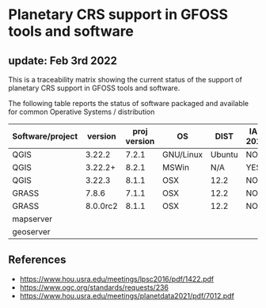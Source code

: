 # Planetary CRS support in GFOSS tools and software
## update: Feb 3rd 2022

This is a traceability matrix showing the current status of the support of planetary CRS support in GFOSS tools and software.

The following table reports the status of software packaged and available for common Operative Systems / distribution

Software/project | version  | proj version | OS       | DIST     | IAU 2015 | reporter  
-----------------|----------|--------------|----------|----------|----------|------
QGIS             | 3.22.2   | 7.2.1        | GNU/Linux| Ubuntu   |  NO      | afrigeri
QGIS             | 3.22.2+  | 8.2.1        | MSWin    | N/A      | YES      | thareUSGS
QGIS             | 3.22.3   | 8.1.1        | OSX      | 12.2     |  NO      | afrigeri
GRASS            | 7.8.6    | 7.1.1        | OSX      | 12.2     |  NO      | afrigeri
GRASS            | 8.0.0rc2 | 8.1.1        | OSX      | 12.2     |  NO      | afrigeri
mapserver        |          |              |          |          |          |
geoserver        |          |              |          |          |          |


## References

* https://www.hou.usra.edu/meetings/lpsc2016/pdf/1422.pdf
* https://www.ogc.org/standards/requests/236
* https://www.hou.usra.edu/meetings/planetdata2021/pdf/7012.pdf


